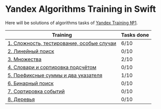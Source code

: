 #  Yandex Algorithms Training in Swift

Here will be solutions of algorithms tasks of [Yandex Training №1](https://yandex.ru/yaintern/algorithm-training_1).

| Training | Tasks done |
| ------ | ------ |
| [1. Сложность, тестирование, особые случаи](./Yandex%20Algorithms%20in%20Swift/training%201/) | 6/10 |
| [2. Линейный поиск](./Yandex%20Algorithms%20in%20Swift/training%202/) | 0/10 |
| [3. Множества](./Yandex%20Algorithms%20in%20Swift/training%203/) | 2/10 |
| [4. Словари и сортировка подсчётом](./Yandex%20Algorithms%20in%20Swift/training%204/) | 0/10 |
| [5. Префиксные суммы и два указателя](./Yandex%20Algorithms%20in%20Swift/training%205/) | 1/10 |
| [6. Бинарный поиск](./Yandex%20Algorithms%20in%20Swift/training%206/) | 0/10 |
| [7. Сортировка событий](./Yandex%20Algorithms%20in%20Swift/training%207/) | 0/10 |
| [8. Деревья](./Yandex%20Algorithms%20in%20Swift/training%208/) | 0/10 |
